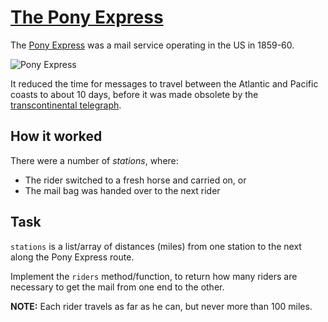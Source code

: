 # [The Pony Express](https://www.codewars.com/kata/the-pony-express "https://www.codewars.com/kata/5b18e9e06aefb52e1d0001e9")

The <a href=https://en.wikipedia.org/wiki/Pony_Express>Pony Express</a> was a mail service operating in the US in 1859-60.

![Pony Express](https://i.imgur.com/oEqUjpP.png)

It reduced the time for messages to travel between the Atlantic and Pacific coasts to about 10 days, before it was made obsolete by the [transcontinental telegraph](https://en.wikipedia.org/wiki/First_transcontinental_telegraph).

## How it worked

There were a number of *stations*, where:

* The rider switched to a fresh horse and carried on, or
* The mail bag was handed over to the next rider

## Task

`stations` is a list/array of distances (miles) from one station to the next along the Pony Express route.

Implement the `riders` method/function, to return how many riders are necessary to get the mail from one end to the other.

**NOTE:** Each rider travels as far as he can, but never more than 100 miles.